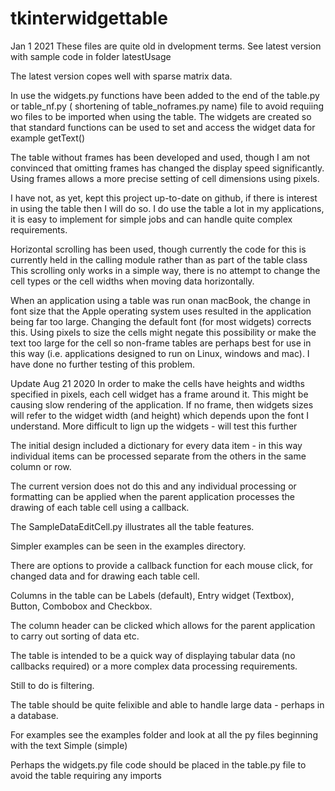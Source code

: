 # tkinterwidgettable
Jan 1 2021
These files are quite old in dvelopment terms.
See latest version with sample code in folder latestUsage

The latest version copes well with sparse matrix data.

In use the widgets.py functions have been added to the end of the table.py or table_nf.py ( shortening of table_noframes.py name) file to avoid requiing wo files to be imported when using the table. The widgets are created so that standard functions can be used to set and access the widget data for example getText()

The table without frames has been developed and used, though I am not convinced that omitting frames has changed the display speed significantly. Using frames allows a more precise setting of cell dimensions using pixels.

I have not, as yet, kept this project up-to-date on github, if there is interest in using the table then I will do so. I do use the table a lot in my applications, it is easy to implement for simple jobs and can handle quite complex requirements.

Horizontal scrolling has been used, though currently the code for this is currently held in the calling module rather than as part of the table class This scrolling only works in a simple way, there is no attempt to change the cell types or the cell widths when moving data horizontally.

When an application using a table was run onan macBook, the change in font size that the Apple operating system uses resulted in the application being far too large. Changing the default font (for most widgets) corrects this. Using pixels to size the cells might negate this possibility or make the text too large for the cell so non-frame tables are perhaps best for use in this way (i.e. applications designed to run on Linux, windows and mac). I have done no further testing of this problem.


Update Aug 21 2020
In order to make the cells have heights and widths specified in pixels, each cell widget
has a frame around it. This might be causing slow rendering of the application.
If no frame, then widgets sizes will refer to the widget width (and height) which depends 
upon the font I understand. More difficult to lign up the widgets - will test this further


The initial design included a dictionary for every data item - in this way individual items
can be processed separate from the others in the same column or row.

The current version does not do this and any individual processing or formatting can be
applied when the parent application processes the drawing of each table cell using a 
callback.

The SampleDataEditCell.py illustrates all the table features.

Simpler examples can be seen in the examples directory.

There are options to provide a callback function for each mouse click, for changed data
and for drawing each table cell. 

Columns in the table can be Labels (default), Entry widget (Textbox), Button, Combobox
and Checkbox.

The column header can be clicked which allows for the parent application to carry out
sorting of data etc.

The table is intended to be a quick way of displaying tabular data (no callbacks required)
or a more complex data processing requirements.

Still to do is filtering.

The table should be quite felixible and able to handle large data - perhaps in a
database.

For examples see the examples folder and look at all the py files beginning with the text Simple (simple)


Perhaps the widgets.py file code should be placed in the table.py file to avoid the table
requiring any imports

